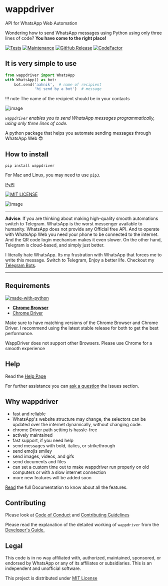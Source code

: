 # wappdriver

API for WhatsApp Web Automation

Wondering how to send WhatsApp messages using Python using only three lines of code? **You have come to the right place!**

[![Tests](https://img.shields.io/badge/tests-passing-green)](https://aahnik.github.io/wappdriver/docs/Tests.html)
[![Maintenance](https://img.shields.io/maintenance/yes/2020)](https://github.com/aahnik/wappdriver/graphs/commit-activity)
[![GitHub Release](https://img.shields.io/github/v/release/aahnik/wappdriver)](https://github.com/aahnik/wappdriver/releases)
[![CodeFactor](https://www.codefactor.io/repository/github/aahnik/wappdriver/badge)](https://www.codefactor.io/repository/github/aahnik/wappdriver)

## It is very simple to use

```python
from wappdriver import WhatsApp
with WhatsApp() as bot:
    bot.send('aahnik',  # name of recipient
             'hi send by a bot')  # message
```

!!! note
      The name of the recipient should be in your contacts

![image](https://user-images.githubusercontent.com/66209958/97610084-71868a00-1a3a-11eb-9334-bf5175d0cecc.png)

_`wappdriver` enables you to send WhatsApp messages programmatically, using only three lines of code._

A python package that helps you automate sending messages through WhatsApp Web 😎

## How to install

```shell
pip install wappdriver
```

For Mac and Linux, you may need to use `pip3`.

[PyPI](https://pypi.org/project/wappdriver/)

[![MIT LICENSE](https://img.shields.io/pypi/l/ansicolortags.svg)](/LICENSE)



![image](https://user-images.githubusercontent.com/66209958/97610297-b4e0f880-1a3a-11eb-8525-11a7d9b045ad.png)

----
**Advise**: If you are thinking about making high-quality smooth automations switch to Telegram. WhatsApp is the worst messenger available to humanity. WhatsApp does not provide any Official free API. And to operate with WhatsApp Web you need your phone to be connected to the internet. And the QR code login mechanism makes it even slower. On the other hand, Telegram is cloud-based, and simply just better.

I literally hate WhatsApp. Its my frustration with WhatsApp that forces me to write this message. Switch to Telegram, Enjoy a better life. Checkout my [Telegram Bots](https://github.com/aahnik/lovely-telegram#lovely-telegram).

----

## Requirements

[![made-with-python](https://img.shields.io/badge/Made%20with-Python-1f425f.svg)](https://www.python.org/)

- **[Chrome Browser](https://www.google.com/chrome/)**
- [Chrome Driver](https://chromedriver.chromium.org/)

Make sure to have matching versions of the Chrome Browser and Chrome Driver.
I recommend using the latest stable release for both to get the best performance.

WappDriver does not support other Browsers. Please use Chrome for a smooth experience

## Help

Read the [Help Page](https://aahnik.github.io/wappdriver/help/)

For further assistance you can [ask a question](https://github.com/aahnik/wappdriver/issues/new/choose) the issues section.

## Why wappdriver

- fast and reliable
- WhatsApp's website structure may change, the selectors can be updated over the internet dynamically, without changing code.
- chrome Driver path setting is hassle-free
- actively maintained
- fast support, if you need help
- send messages with bold, italics, or strikethrough
- send emojis smiley
- send images, videos, and gifs
- send documents and files
- can set a custom time out  to make wappdriver run properly on old computers or with a slow internet connection
- more new features will be added soon

[Read](https://aahnik.github.io/wappdriver/usage/01_first_time_setup/) the full Documentation to know about all the features.

## Contributing

Please look at [Code of Conduct](https://github.com/aahnik/wappdriver/blob/master/.github/CODE_OF_CONDUCT.md#contributor-covenant-code-of-conduct) and [Contributing Guidelines](https://github.com/aahnik/wappdriver/blob/master/.github/CONTRIBUTING.md#how-to-contribute-to-wappdriver-)

Please read the explanation of the detailed working of `wappdriver` from the [Developer's Guide.](https://aahnik.github.io/wappdriver/For_Developers/)

## Legal

This code is in no way affiliated with, authorized, maintained, sponsored, or endorsed by WhatsApp or any of its affiliates or subsidiaries. This is an independent and unofficial software.

This project is distributed under [MIT License](https://github.com/aahnik/wappdriver/blob/main/LICENSE)

